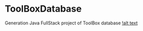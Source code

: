 # ToolBoxDatabase
Generation Java FullStack project of ToolBox database 
[!alt text](https://raw.githubusercontent.com/jonas-repo/ToolBoxDatabase/master/toolbox.png)
